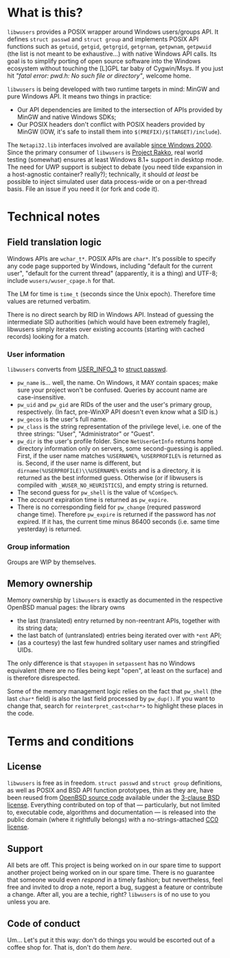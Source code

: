 # What is this?

`libwusers` provides a POSIX wrapper around Windows users/groups API. It defines `struct passwd` and `struct group`
and implements POSIX API functions such as `getuid`, `getgid`, `getgrgid`, `getgrnam`, `getpwnam`, `getpwuid` (the list is not meant to be exhaustive…)
with native Windows API calls. Its goal is to simplify porting of open source software into the Windows ecosystem without touching the [L]GPL tar baby 
of Cygwin/Msys. If you just hit _"fatal error: pwd.h: No such file or directory"_, welcome home.

`libwusers` is being developed with two runtime targets in mind: MinGW and pure Windows API. It means two things in practice:
* Our API dependencies are limited to the intersection of APIs provided by MinGW and native Windows SDKs;
* Our POSIX headers don't conflict with POSIX headers provided by MinGW (IOW, it's safe to install them into `$(PREFIX)/$(TARGET)/include`).

The `Netapi32.lib` interfaces involved are available [since Windows 2000](https://learn.microsoft.com/en-us/windows/win32/api/lmaccess/nf-lmaccess-netuserenum).
Since the primary consumer of `libwusers` is [Project Rakko](https://github.com/armdevvel), real world testing (somewhat) ensures at least Windows 8.1+ support
in desktop mode. The need for UWP support is subject to debate (you need tilde expansion in a host-agnostic container? really?);
technically, it should _at least_ be possible to inject simulated user data process-wide or on a per-thread basis. File an issue if you need it (or fork and code it).

# Technical notes

## Field translation logic

Windows APIs are `wchar_t*`. POSIX APIs are `char*`. It's possible to specify any code page supported by Windows, including "default for the current user", "default for the current thread" (apparently, it is a thing) and UTF-8; include `wusers/wuser_cpage.h` for that.

The LM for time is `time_t` (seconds since the Unix epoch). Therefore time values are returned verbatim.

There is no direct search by RID in Windows API. Instead of guessing the intermediate SID authorities (which would have been extremely fragile), libwusers simply iterates over existing accounts (starting with cached records) looking for a match.

### User information

`libwusers` converts from [USER_INFO_3](https://learn.microsoft.com/en-us/windows/win32/api/lmaccess/ns-lmaccess-user_info_3) to [struct passwd](https://man.openbsd.org/getpwnam.3).

* `pw_name` is… well, the name. On Windows, it MAY contain spaces; make sure your project won't be confused. Queries by account name are case-insensitive.
* `pw_uid` and `pw_gid` are RIDs of the user and the user's primary group, respectively. (In fact, pre-WinXP API doesn't even know what a SID is.)
* `pw_gecos` is the user's full name.
* `pw_class` is the string representation of the privilege level, i.e. one of the three strings: "User", "Administrator" or "Guest".
* `pw_dir` is the user's profile folder. Since `NetUserGetInfo` returns home directory information only on servers, some second-guessing is applied. First, if the user name matches `%USERNAME%`, `%USERPROFILE%` is returned as is. Second, if the user name is different, but `dirname(%USERPROFILE)\\%USERNAME%` exists and is a directory, it is returned as the best informed guess. Otherwise (or if libwusers is compiled with `_WUSER_NO_HEURISTICS`), and empty string is returned.
* The second guess for `pw_shell` is the value of `%ComSpec%`.
* The _account_ expiration time is returned as `pw_expire`.
* There is no corresponding field for `pw_change` (requred password change time). Therefore `pw_expire` is returned if the password has _not_ expired. If it has, the current time minus 86400 seconds (i.e. same time yesterday) is returned.

### Group information

Groups are WIP by themselves.

## Memory ownership

Memory ownership by `libwusers` is exactly as documented in the respective OpenBSD manual pages: the library owns
* the last (translated) entry returned by non-reentrant APIs, together with its string data;
* the last batch of (untranslated) entries being iterated over with `*ent` API;
* (as a courtesy) the last few hundred solitary user names and stringified UIDs.

The only difference is that `stayopen` in `setpassent` has no Windows equivalent (there are no files being kept "open",
at least on the surface) and is therefore disrespected.

Some of the memory management logic relies on the fact that `pw_shell` (the last `char*` field) is also the last field processed by `pw_dup()`.
If you want to change that, search for `reinterpret_cast<char*>` to highlight these places in the code.

# Terms and conditions

## License

`libwusers` is free as in freedom. `struct passwd` and `struct group` definitions, as well as POSIX and BSD API function prototypes,
thin as they are, have been reused from [OpenBSD source code](https://github.com/openbsd/src/tree/master/include) available under the
[3-clause BSD license](https://www.openbsd.org/policy.html). Everything contributed on top of that — particularly, but not limited to,
executable code, algorithms and documentation — is released into the public domain (where it rightfully belongs)
with a no-strings-attached [CC0 license](LICENSE).

## Support

All bets are off. This project is being worked on in our spare time to support another project being worked on in our spare time.
There is no guarantee that someone would even _respond_ in a timely fashion; but nevertheless, feel free and invited to drop a note,
report a bug, suggest a feature or contribute a change. After all, you are a techie, right? `libwusers` is of no use to you unless you are.

## Code of conduct

Um… Let's put it this way: don't do things you would be escorted out of a coffee shop for. That is, don't do them _here_.
